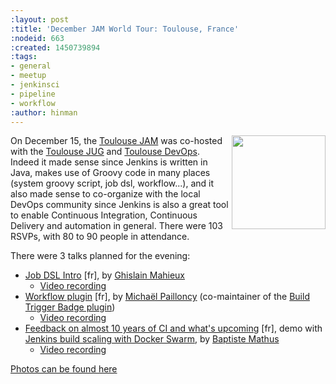 ```yaml
---
:layout: post
:title: 'December JAM World Tour: Toulouse, France'
:nodeid: 663
:created: 1450739894
:tags:
- general
- meetup
- jenkinsci
- pipeline
- workflow
:author: hinman
---
```



<img src="/sites/default/files/images/toulouse-jam_0.jpeg" width="150" align="right"/>

On December 15, the [Toulouse
JAM](https://www.meetup.com/Toulouse-Java-User-Group/events/226522097/?eventId=226522097)
was co-hosted with the [Toulouse
JUG](https://www.toulousejug.org/2015/11/06/jenkins.html) and [Toulouse
DevOps](https://toulousedevops.org/). Indeed it made sense since Jenkins is
written in Java, makes use of Groovy code in many places (system groovy script,
job dsl, workflow...), and it also made sense to co-organize with the local
DevOps community since Jenkins is also a great tool to enable Continuous
Integration, Continuous Delivery and automation in general. There were 103
RSVPs, with 80 to 90 people in attendance.

There were 3 talks planned for the evening:

* [Job DSL
  Intro](https://fr.slideshare.net/gmahieux/jenkins-job-dsl-plugin-56347061) [fr], by [Ghislain Mahieux](https://twitter.com/ghislainmahieux)
    * [Video recording](https://www.youtube.com/watch?v=ddxoOaSDQCE)
* [Workflow plugin](https://mpailloncy.github.io/presentations/jenkins-workflow-plugin/index.html) [fr], by [Michaël Pailloncy](https://twitter.com/mpailloncy) (co-maintainer of the [Build Trigger Badge plugin](https://wiki.jenkins-ci.org/display/JENKINS/Build+Trigger+Badge+Plugin))
    * [Video recording](https://www.youtube.com/watch?v=_f16qTAAMYs)
* [Feedback on almost 10 years of CI and what's upcoming](https://batmat.github.io/presentations/rex-forge-2015/prez.html) [fr], demo with [Jenkins build scaling with Docker Swarm](https://twitter.com/bmathus/status/677271839282999297), by [Baptiste Mathus](https://twitter.com/bmathus)
    * [Video recording](https://www.youtube.com/watch?v=AB-OBl1hAPs)

[Photos can be found here](https://goo.gl/photos/1Usd96trfreFnWrZ8)
